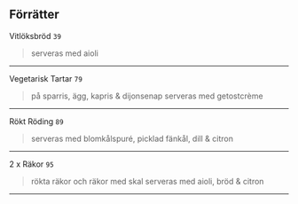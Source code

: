 ## Förrätter

Vitlöksbröd `39`
> serveras med aioli
---
Vegetarisk Tartar `79`
> på sparris, ägg, kapris & dijonsenap
> serveras med getostcrème
---
Rökt Röding `89`
> serveras med blomkålspuré, picklad fänkål, dill & citron
---
2 x Räkor `95`
> rökta räkor och räkor med skal
> serveras med aioli, bröd & citron
---